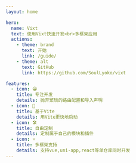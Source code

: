 ```yaml
---
layout: home

hero:
  name: Vixt
  text: 使用Vixt快速开发<br>多框架应用
  actions:
    - theme: brand
      text: 开始
      link: /guide/
    - theme: alt
      text: GitHub
      link: https://github.com/SoulLyoko/vixt

features:
  - icon: 😀
    title: 专注开发
    details: 抛弃繁琐的路由配置和导入声明
  - icon: 🖖
    title: 基于Vite
    details: 用Vite更快地启动
  - icon: 🛠️
    title: 自由定制
    details: 定制属于自己的模块和插件
  - icon: ⭐
    title: 多框架支持
    details: 支持vue,uni-app,react等单仓库同时开发
---
```

